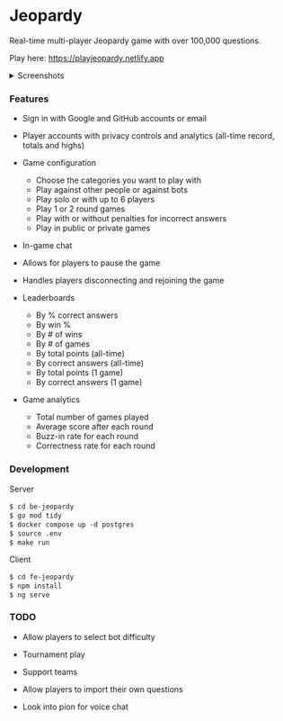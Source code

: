 # Jeopardy

Real-time multi-player Jeopardy game with over 100,000 questions.

Play here: https://playjeopardy.netlify.app

<details>
  <summary>Screenshots</summary>

![game](imgs/game.png)

<details>
  <summary>Home page</summary>

![home](imgs/home.png)

</details>

<details>
  <summary>Profile page</summary>

![profile](imgs/profile.png)

</details>

<details>
  <summary>Config page</summary>
  
![config](imgs/config.png)

</details>

<details>
  <summary>Analytics page</summary>
  
![analytics](imgs/analytics.png)

</details>

</details>

### Features

- Sign in with Google and GitHub accounts or email

- Player accounts with privacy controls and analytics (all-time record, totals and highs)

- Game configuration

  - Choose the categories you want to play with
  - Play against other people or against bots
  - Play solo or with up to 6 players
  - Play 1 or 2 round games
  - Play with or without penalties for incorrect answers
  - Play in public or private games

- In-game chat

- Allows for players to pause the game

- Handles players disconnecting and rejoining the game

- Leaderboards

  - By % correct answers
  - By win %
  - By # of wins
  - By # of games
  - By total points (all-time)
  - By correct answers (all-time)
  - By total points (1 game)
  - By correct answers (1 game)

- Game analytics

  - Total number of games played
  - Average score after each round
  - Buzz-in rate for each round
  - Correctness rate for each round

### Development

Server

```
$ cd be-jeopardy
$ go mod tidy
$ docker compose up -d postgres
$ source .env
$ make run
```

Client

```
$ cd fe-jeopardy
$ npm install
$ ng serve
```

### TODO

- Allow players to select bot difficulty

- Tournament play

- Support teams

- Allow players to import their own questions

- Look into pion for voice chat
